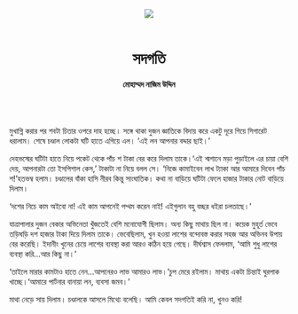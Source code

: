 <div align=center>
<img src=https://images.prothomalo.com/prothomalo-bangla%2F2021-07%2F2a8e81e6-fded-40da-afb1-9a8713278a68%2Fstory_02_.jpg?rect=0%2C0%2C2346%2C1232&w=1200&ar=40%3A21&auto=format%2Ccompress&ogImage=true&mode=crop&overlay=&overlay_position=bottom&overlay_width_pct=1 />
<br><br>
<h1>সদগতি</h1>
<h4>মোহাম্মদ নাজিম উদ্দিন</h4>
<br><br>
</div>

মুখাগ্নি করার পর শবটা চিতার ওপরে দাহ হচ্ছে। সঙ্গে থাকা দুজন জ্ঞাতিকে বিদায় করে একটু দূরে গিয়ে সিগারেট ধরালাম। শেষে চণ্ডাল লোকটা ঘটি হাতে এগিয়ে এল। ‘এই লন আপনার বদ্দার ছাই।’

দেহভস্মের ঘটিটা হাতে নিয়ে পকেট থেকে পাঁচ শ টাকা বের করে দিলাম তাকে।‘এই শ্মশানে মড়া পুড়াইলে এর চায়া বেশি দেয়, আপনারটা তো ইসপিশাল কেস,’ টাকাটা না নিয়ে বলল সে। ‘নিজে কামাইবেন লাখ ট্যাকা আর আমারে দিবেন পাঁচ শ!’হতভম্ব হলাম। চণ্ডালের বাঁকা হাসি নীরব কিন্তু সাংঘাতিক। কথা না বাড়িয়ে ঘটিটা ফেলে হাজার টাকার নোট বাড়িয়ে দিলাম।

‘দশের নিচে কাম অইবো না! এই কাম আপনেই পথ্থম করেন নাই! এইগুলান বহু বচ্ছর ধইরা চলতাছে।’

যাত্রাপালার দুজন বেকার অভিনেতা খুঁজতেই বেশি মনোযোগী ছিলাম। অন্য কিছু মাথায় ছিল না। কয়েক মুহূর্ত ভেবে তড়িঘড়ি দশ হাজার টাকা দিয়ে দিলাম তাকে। ভেবেছিলাম, খুন হওয়া লাশের বন্দোবস্ত করার সহজ আর অভিনব উপায় বের করেছি। ইদানীং খুনের চেয়ে লাশের ব্যবস্থা করা আরও কঠিন হয়ে গেছে। দীর্ঘশ্বাস ফেললাম, ‘আমি শুধু লাশের ব্যবস্থা করি...আর কিছু না।’

‘তাইলে মারার কামটাও হাতে নেন...আপনেরও লাভ আমারও লাভ।’চুপ মেরে রইলাম। মাথায় একটা চিন্তাই ঘুরপাক খাচ্ছে।‘আমারে পার্টনার বানায়া লন, ব্যবসা জমব।’

মাথা নেড়ে সায় দিলাম। চণ্ডালকে আসলে মিথ্যে বলেছি। আমি কেবল সদগতিই করি না, খুনও করি!
